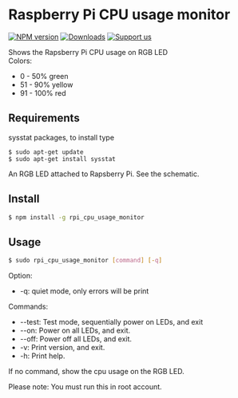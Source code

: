 # Raspberry Pi CPU usage monitor

[![NPM version](https://img.shields.io/npm/v/rpi_cpu_usage_monitor.svg)](http://npmjs.com/package/rpi_cpu_usage_monitor) [![Downloads](http://img.shields.io/npm/dm/rpi_cpu_usage_monitor.svg)](http://npmjs.com/package/rpi_cpu_usage_monitor) [![Support us](http://img.shields.io/gittip/gyengus.svg)](https://www.gittip.com/gyengus/)

Shows the Rapsberry Pi CPU usage on RGB LED<br />
Colors:
* 0 - 50% green
* 51 - 90% yellow
* 91 - 100% red
			
## Requirements
sysstat packages, to install type
```bach
$ sudo apt-get update
$ sudo apt-get install sysstat
```
An RGB LED attached to Rapsberry Pi. See the schematic.

## Install
```bash
$ npm install -g rpi_cpu_usage_monitor
```

## Usage
```bash
$ sudo rpi_cpu_usage_monitor [command] [-q]
```
Option:
<ul>
<li>-q: quiet mode, only errors will be print</li>
</ul>
Commands:
<ul>
<li>--test: Test mode, sequentially power on LEDs, and exit</li>
<li>--on: Power on all LEDs, and exit.</li>
<li>--off: Power off all LEDs, and exit.</li>
<li>-v: Print version, and exit.</li>
<li>-h: Print help.</li>
</ul>
If no command, show the cpu usage on the RGB LED.

Please note: You must run this in root account.
